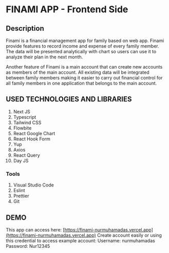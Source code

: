 # FINAMI APP - Frontend Side

## Description
Finami is a financial management app for family based on web app. Finami provide features to record income and
expense of every family member. The data will be presented analytically with chart so users can use it to analyze their
plan in the next month.

Another feature of Finami is a main account that can create new accounts as members of the main account. All existing
data will be integrated between family members making it easier to carry out financial control for all family members in
one application that belongs to the main account.

## USED TECHNOLOGIES AND LIBRARIES
1. Next JS
2. Typescript
3. Tailwind CSS
4. Flowbite
5. React Google Chart
6. React Hook Form
7. Yup
8. Axios
9. React Query
10. Day JS

### Tools
1. Visual Studio Code
2. Eslint
3. Prettier
4. Git

## DEMO
This app can access here: [https://finami-nurmuhamadas.vercel.app](https://finami-nurmuhamadas.vercel.app)
Create account easily or using this credential to access example account:
Username: nurmuhamadas
Password: Nur12345
